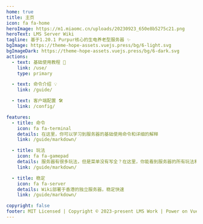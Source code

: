 ```yaml
---
home: true
title: 主页
icon: fa fa-home
heroImage: https://m1.miaomc.cn/uploads/20230923_650e8b5275c21.png
heroText: LMS Server Wiki
tagline: 基于1.20.1 Purpur核心的生电养老型服务器 ✨
bgImage: https://theme-hope-assets.vuejs.press/bg/6-light.svg
bgImageDark: https://theme-hope-assets.vuejs.press/bg/6-dark.svg
actions:
  - text: 基础使用教程 🧭
    link: /use/
    type: primary

  - text: 命令介绍 💡
    link: /guide/

  - text: 客户端配置 🛠
    link: /config/

features:
  - title: 命令
    icon: fa fa-terminal
    details: 在这里，你可以学习到服务器的基础使用命令和详细的解释
    link: /guide/markdown/

  - title: 玩法
    icon: fa fa-gamepad
    details: 服务器有很多玩法，但是菜单没有写全？在这里，你能看到服务器的所有玩法和教程
    link: /guide/markdown/

  - title: 稳定
    icon: fa fa-server
    details: Wiki部署于香港的独立服务器，稳定快速
    link: /guide/markdown/

copyright: false
footer: MIT Licensed | Copyright © 2023-present LMS Work | Power on Vuepress-theme-hope
---
```


<!-- markdownlint-disable -->
